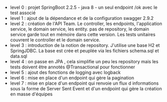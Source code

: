 
* level 0 : projet SpringBoot 2.2.5 - java 8 - un seul endpoint /ok   avec le test associé
* level 1 : ajout de la dépendance et de la configuration swagger 2.9.2
* level 2 : création de l'API Team. Le controller, les endpoints, l'application service, le domain service, les entity.
            pas de repository, le domain service garde tout en mémoire dans cette version. Les tests unitaires couvrent le
            controller et le domain service.
* level 3 : introduction de la notion de repository. J'utilise une base H2 et SpringJDBC. La base est crée et peuplée via les fichiers schema.sql et data.sql
* level 4 : on passe en JPA , cela simplifie un peu les repository mais les tests doivent être annotés @Transactional pour fonctionner
* level 5 : ajout des fonctions de logging avec logback
* level 6 : mise en place d'un endpoint qui gère la pagination
* level 7 : mise en place d'un endpoint qui renvoie un flux d informations sous la forme de Server Sent Event
            et d'un endpoint qui gère la création en masse d'équipes  

